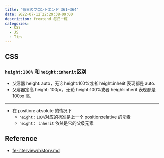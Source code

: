 ```yaml
---
title: '毎日のフロントエンド 361~364'
date: 2022-07-12T22:29:38+09:00
description: frontend 每日一练
categories:
  - CSS
  - JS
  - Tips
---
```


## CSS

### `height:100%` 和 `height:inherit`区别

- 父容器 height: auto，无论 height:100%或者 height:inherit 表现都是 auto.
- 父容器定高 height: 100px，无论 height:100%或者 height:inherit 表现都是 100px 高.

---

- 在 position: absolute 的情况下
  - `height：100%`对应的标准是上一个 position:relative 的元素
  - `height： inherit` 依然是它的父级元素

## Reference

- [fe-interview/history.md](https://github.com/haizlin/fe-interview/blob/master/category/history.md)
